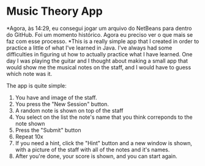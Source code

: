 # Music Theory App
*Agora, às 14:29, eu consegui jogar um arquivo do NetBeans para dentro do GitHub. Foi um momento histórico. Agora eu preciso ver o que mais se faz com esse processo.
*This is a really simple app that I created in order to practice a little of what I've learned in Java. I've always had some difficulties in figuring ut how to actually practice what I have learned. One day I was playing the guitar and I thought about making a small app that would show me the musical notes on the staff, and I would have to guess which note was it.

The app is quite simple:
  1. You have and image of the staff.
  2. You press the "New Session" button.
  3. A random note is shown on top of the staff
  4. You select on the list the note's name that you think correponds to the note shown
  5. Press the "Submit" button
  6. Repeat 10x
  7. If you need a hint, click the "Hint" button and a new window is shown, with a picture of the staff with all of the notes and it's names.
  8. After you're done, your score is shown, and you can start again.
